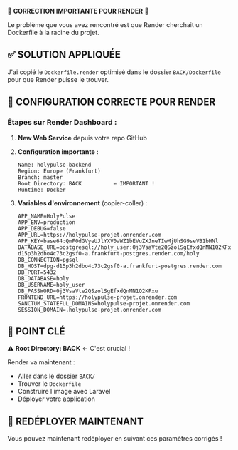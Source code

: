 🚨 **CORRECTION IMPORTANTE POUR RENDER** 🚨

Le problème que vous avez rencontré est que Render cherchait un Dockerfile à la racine du projet.

## ✅ **SOLUTION APPLIQUÉE**

J'ai copié le `Dockerfile.render` optimisé dans le dossier `BACK/Dockerfile` pour que Render puisse le trouver.

## 🔧 **CONFIGURATION CORRECTE POUR RENDER**

### **Étapes sur Render Dashboard :**

1. **New Web Service** depuis votre repo GitHub
2. **Configuration importante :**
   ```
   Name: holypulse-backend
   Region: Europe (Frankfurt)
   Branch: master
   Root Directory: BACK          ← IMPORTANT !
   Runtime: Docker
   ```

3. **Variables d'environnement** (copier-coller) :
   ```
   APP_NAME=HolyPulse
   APP_ENV=production
   APP_DEBUG=false
   APP_URL=https://holypulse-projet.onrender.com
   APP_KEY=base64:QmF0dGVyeUJlYXV0aWZ1bEVuZXJneTIwMjUhSG9seVB1bHNl
   DATABASE_URL=postgresql://holy_user:0j3VsaVte2QSzolSgEfxdQnMN1Q2KFxu@dpg-d15p3h2dbo4c73c2gsf0-a.frankfurt-postgres.render.com/holy
   DB_CONNECTION=pgsql
   DB_HOST=dpg-d15p3h2dbo4c73c2gsf0-a.frankfurt-postgres.render.com
   DB_PORT=5432
   DB_DATABASE=holy
   DB_USERNAME=holy_user
   DB_PASSWORD=0j3VsaVte2QSzolSgEfxdQnMN1Q2KFxu
   FRONTEND_URL=https://holypulse-projet.onrender.com
   SANCTUM_STATEFUL_DOMAINS=holypulse-projet.onrender.com
   SESSION_DOMAIN=.holypulse-projet.onrender.com
   ```

## 🎯 **POINT CLÉ**

⚠️ **Root Directory: BACK** ← C'est crucial ! 

Render va maintenant :
- Aller dans le dossier `BACK/`
- Trouver le `Dockerfile` 
- Construire l'image avec Laravel
- Déployer votre application

## 🚀 **REDÉPLOYER MAINTENANT**

Vous pouvez maintenant redéployer en suivant ces paramètres corrigés !

